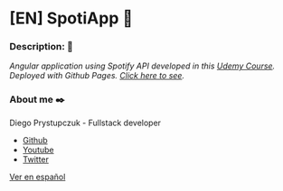 # [EN] SpotiApp :guitar:


### Description: :rocket:
_Angular application using Spotify API developed in this [Udemy Course](https://www.udemy.com/course/angular-2-fernando-herrera/). Deployed with Github Pages. [Click here to see](https://drprystupczuk.github.io/angular.spotiApp/#/search)._

### About me ✒️
Diego Prystupczuk - Fullstack developer
- [Github](https://github.com/drprystupczuk)
- [Youtube](https://www.youtube.com/channel/UCSeVAET6K1b8HLVULdzluXg)
- [Twitter](https://twitter.com/DPrystupczuk)

[Ver en español](README-español.md)

